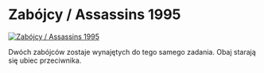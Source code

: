 Zabójcy / Assassins 1995 
=============
[![Zabójcy / Assassins 1995 ](http://vidos.pl/images/player.gif)](http://vidos.pl/zabojcy-assassins-1995)

 Dwóch zabójców zostaje wynajętych do tego samego zadania. Obaj starają się ubiec przeciwnika.
